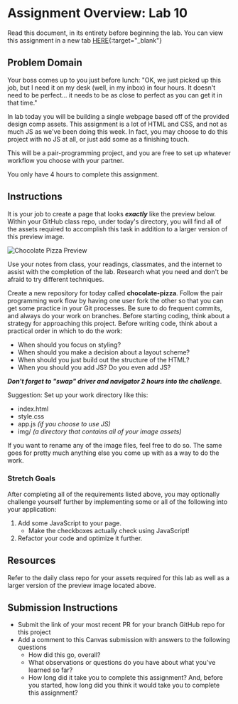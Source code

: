 # Assignment Overview: Lab 10

Read this document, in its entirety before beginning the lab. You can view this assignment in a new tab
[HERE](https://codefellows.github.io/code-201-guide/curriculum/class-10/lab-a/){:target="_blank"}

## Problem Domain

Your boss comes up to you just before lunch: "OK, we just picked up this job, but I need it on my desk (well, in my inbox) in four hours. It doesn't need to be perfect... it needs to be as close to perfect as you can get it in that time."

In lab today you will be building a single webpage based off of the provided design comp assets. This assignment is a lot of HTML and CSS, and not as much JS as we've been doing this week. In fact, you may choose to do this project with no JS at all, or just add some as a finishing touch.

This will be a pair-programming project, and you are free to set up whatever workflow you choose with your partner.

You only have 4 hours to complete this assignment.

## Instructions

It is your job to create a page that looks ***exactly*** like the preview below. Within your GitHub class repo, under today's directory, you will find all of the assets required to accomplish this task in addition to a larger version of this preview image.

![Chocolate Pizza Preview](./lab-assets/PREVIEW.jpg)

Use your notes from class, your readings, classmates, and the internet to assist with the completion of the lab. Research what you need and don't be afraid to try different techniques.

Create a new repository for today called **chocolate-pizza**. Follow the pair programming work flow by having one user fork the other so that you can get some practice in your Git processes. Be sure to do frequent commits, and always do your work on branches. Before starting coding, think about a strategy for approaching this project. Before writing code, think about a practical order in which to do the work:

- When should you focus on styling?
- When should you make a decision about a layout scheme?
- When should you just build out the structure of the HTML?
- When you should you add JS? Do you even add JS?

***Don't forget to "swap" driver and navigator 2 hours into the challenge***.

Suggestion: Set up your work directory like this:

- index.html
- style.css
- app.js *(if you choose to use JS)*
- img/   *(a directory that contains all of your image assets)*

If you want to rename any of the image files, feel free to do so. The same goes for pretty much anything else you come up with as a way to do the work.

### Stretch Goals

After completing all of the requirements listed above, you may optionally challenge yourself further by implementing some or all of the following into your application:

1. Add some JavaScript to your page.
   - Make the checkboxes actually check using JavaScript!
1. Refactor your code and optimize it further.

## Resources

Refer to the daily class repo for your assets required for this lab as well as a larger version of the preview image located above.

## Submission Instructions

- Submit the link of your most recent PR for your branch GitHub repo for this project
- Add a comment to this Canvas submission with answers to the following questions
  - How did this go, overall?
  - What observations or questions do you have about what you've learned so far?
  - How long did it take you to complete this assignment? And, before you started, how long did you think it would take you to complete this assignment?